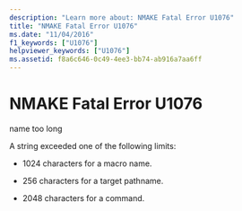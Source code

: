 ```yaml
---
description: "Learn more about: NMAKE Fatal Error U1076"
title: "NMAKE Fatal Error U1076"
ms.date: "11/04/2016"
f1_keywords: ["U1076"]
helpviewer_keywords: ["U1076"]
ms.assetid: f8a6c646-0c49-4ee3-bb74-ab916a7aa6ff
---
```

# NMAKE Fatal Error U1076

name too long

A string exceeded one of the following limits:

- 1024 characters for a macro name.

- 256 characters for a target pathname.

- 2048 characters for a command.
